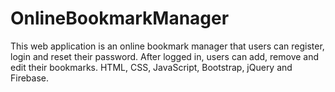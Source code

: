# OnlineBookmarkManager
This web application is an online bookmark manager that users can register, login and reset their password. After logged in, users can add, remove and edit their bookmarks. HTML, CSS, JavaScript, Bootstrap, jQuery and Firebase.
